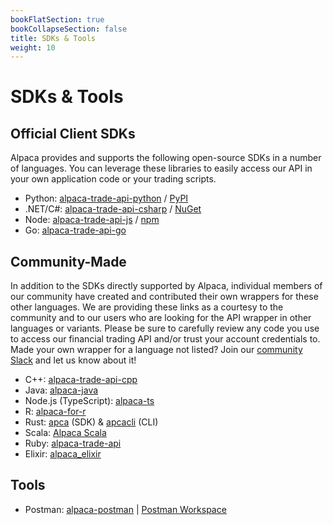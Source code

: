 ```yaml
---
bookFlatSection: true
bookCollapseSection: false
title: SDKs & Tools
weight: 10
---
```


# SDKs & Tools

## Official Client SDKs

Alpaca provides and supports the following open-source SDKs in a number of languages. You can leverage these libraries to easily access our API in your own application code or your trading scripts.

- Python: [alpaca-trade-api-python](https://github.com/alpacahq/alpaca-trade-api-python/) /
[PyPI](https://pypi.org/project/alpaca-trade-api/)
- .NET/C#: [alpaca-trade-api-csharp](https://github.com/alpacahq/alpaca-trade-api-csharp/) /
[NuGet](https://www.nuget.org/packages/Alpaca.Markets/)
- Node: [alpaca-trade-api-js](https://github.com/alpacahq/alpaca-trade-api-js/) / [npm](https://www.npmjs.com/package/@alpacahq/alpaca-trade-api)
- Go: [alpaca-trade-api-go](https://github.com/alpacahq/alpaca-trade-api-go/)


## Community-Made
In addition to the SDKs directly supported by Alpaca, individual members of our community have created and contributed their own wrappers for these other languages. We are providing these links as a courtesy to the community and to our users who are looking for the API wrapper in other languages or variants. Please be sure to carefully review any code you use to access our financial trading API and/or trust your account credentials to. Made your own wrapper for a language not listed? Join our [community Slack](https://alpaca.markets/slack) and let us know about it!

- C++: [alpaca-trade-api-cpp](https://github.com/marpaia/alpaca-trade-api-cpp)
- Java: [alpaca-java](https://github.com/Petersoj/alpaca-java)
- Node.js (TypeScript): [alpaca-ts](https://github.com/117/alpaca)
- R: [alpaca-for-r](https://github.com/jagg19/AlpacaforR)
- Rust: [apca](https://github.com/d-e-s-o/apca) (SDK) & [apcacli](https://github.com/d-e-s-o/apcacli) (CLI)
- Scala: [Alpaca Scala](https://github.com/cynance/alpaca-scala)
- Ruby: [alpaca-trade-api](https://github.com/ccjr/alpaca-trade-api)
- Elixir: [alpaca_elixir](https://github.com/jrusso1020/alpaca_elixir)


## Tools

- Postman: [alpaca-postman](https://github.com/alpacahq/alpaca-postman) | [Postman Workspace](https://www.postman.com/alpacamarkets)

